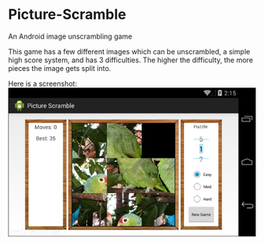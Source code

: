 # Picture-Scramble
An Android image unscrambling game

This game has a few different images which can be unscrambled, a simple high score system, and has 3 difficulties. 
The higher the difficulty, the more pieces the image gets split into.

Here is a screenshot:
![alt screenshot](https://github.com/Sam-Opdahl/Picture-Scramble/blob/master/screenshot.png)
